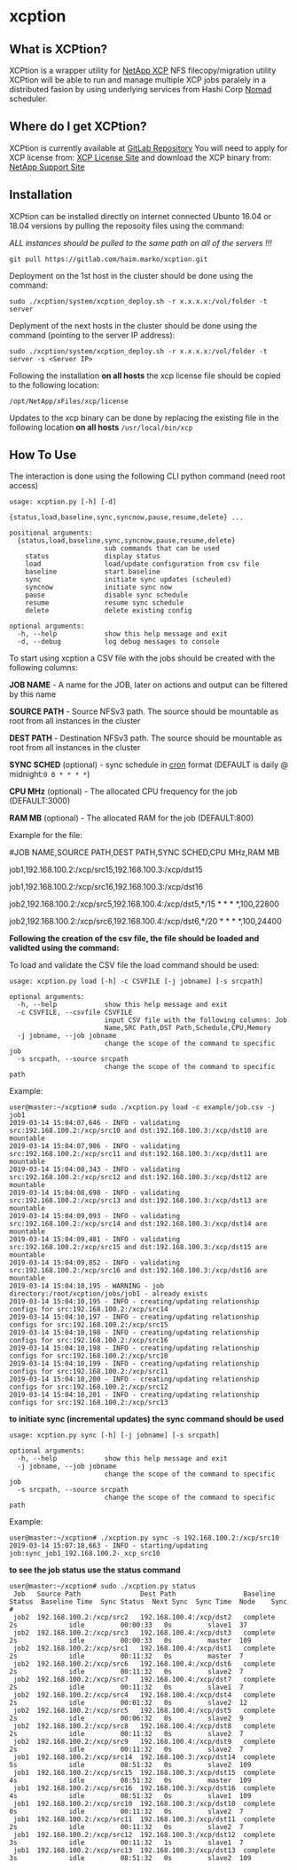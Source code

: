 # xcption

## What is XCPtion?

XCPtion is a wrapper utility for [NetApp XCP](https://xcp.netapp.com/) NFS filecopy/migration utility
XCPtion will be able to run and manage multiple XCP jobs paralely in a distributed fasion by using underlying services from Hashi Corp [Nomad](https://www.nomadproject.io/) scheduler.

## Where do I get XCPtion?

XCPtion is currently available at [GitLab Repository](https://gitlab.com/haim.marko/xcption)
You will need to apply for XCP license from: [XCP License Site](https://xcp.netapp.com/) and download the XCP binary from: [NetApp Support Site](https://mysupport.netapp.com/tools/info/ECMLP2357425I.html?productID=62115&pcfContentID=ECMLP2357425)

## Installation

XCPtion can be installed directly on internet connected Ubunto 16.04 or 18.04 versions by pulling the reposoity files using the command:

*ALL instances should be pulled to the same path on all of the servers !!!*

`git pull https://gitlab.com/haim.marko/xcption.git`

Deployment on the 1st host in the cluster should be done using the command:

`sudo ./xcption/system/xcption_deploy.sh -r x.x.x.x:/vol/folder -t server`

Deplyment of the next hosts in the cluster should be done using the command (pointing to the server IP address):

`sudo ./xcption/system/xcption_deploy.sh -r x.x.x.x:/vol/folder -t server -s <Server IP>`

Following the installation **on all hosts** the xcp license file should be copied to the following location:

`/opt/NetApp/xFiles/xcp/license`

Updates to the xcp binary can be done by replacing the existing file in the following location **on all hosts**
`/usr/local/bin/xcp`


## How To Use

The interaction is done using the following CLI python command (need root access)

```
usage: xcption.py [-h] [-d]
                  {status,load,baseline,sync,syncnow,pause,resume,delete} ...

positional arguments:
  {status,load,baseline,sync,syncnow,pause,resume,delete}
                        sub commands that can be used
    status              display status
    load                load/update configuration from csv file
    baseline            start baseline
    sync                initiate sync updates (scheuled)
    syncnow             initiate sync now
    pause               disable sync schedule
    resume              resume sync schedule
    delete              delete existing config

optional arguments:
  -h, --help            show this help message and exit
  -d, --debug           log debug messages to console

```

To start using xcption a CSV file with the jobs should be created with the following columns:

**JOB NAME** - A name for the JOB, later on actions and output can be filtered by this name

**SOURCE PATH** - Source NFSv3 path. The source should be mountable as root from all instances in the cluster

**DEST PATH** - Destination NFSv3 path. The source should be mountable as root from all instances in the cluster

**SYNC SCHED** (optional) - sync schedule in [cron](http://www.nncron.ru/help/EN/working/cron-format.htm) format (DEFAULT is daily @ midnight:`0 0 * * * *`)

**CPU MHz** (optional) - The allocated CPU frequency for the job (DEFAULT:3000)

**RAM MB** (optional) - The allocated RAM for the job (DEFAULT:800)


Example for the file:

#JOB NAME,SOURCE PATH,DEST PATH,SYNC SCHED,CPU MHz,RAM MB

job1,192.168.100.2:/xcp/src15,192.168.100.3:/xcp/dst15

job1,192.168.100.2:/xcp/src16,192.168.100.3:/xcp/dst16

job2,192.168.100.2:/xcp/src5,192.168.100.4:/xcp/dst5,*/15 * * * *,100,22800

job2,192.168.100.2:/xcp/src6,192.168.100.4:/xcp/dst6,*/20 * * * *,100,24400

**Following the creation of the csv file, the file should be loaded and validted using the command:**

To load and validate the CSV file the load command should be used: 

```
usage: xcption.py load [-h] -c CSVFILE [-j jobname] [-s srcpath]

optional arguments:
  -h, --help            show this help message and exit
  -c CSVFILE, --csvfile CSVFILE
                        input CSV file with the following columns: Job
                        Name,SRC Path,DST Path,Schedule,CPU,Memory
  -j jobname, --job jobname
                        change the scope of the command to specific job
  -s srcpath, --source srcpath
                        change the scope of the command to specific path
```



Example:
```
user@master:~/xcption# sudo ./xcption.py load -c example/job.csv -j job1
2019-03-14 15:04:07,646 - INFO - validating src:192.168.100.2:/xcp/src10 and dst:192.168.100.3:/xcp/dst10 are mountable
2019-03-14 15:04:07,986 - INFO - validating src:192.168.100.2:/xcp/src11 and dst:192.168.100.3:/xcp/dst11 are mountable
2019-03-14 15:04:08,343 - INFO - validating src:192.168.100.2:/xcp/src12 and dst:192.168.100.3:/xcp/dst12 are mountable
2019-03-14 15:04:08,698 - INFO - validating src:192.168.100.2:/xcp/src13 and dst:192.168.100.3:/xcp/dst13 are mountable
2019-03-14 15:04:09,093 - INFO - validating src:192.168.100.2:/xcp/src14 and dst:192.168.100.3:/xcp/dst14 are mountable
2019-03-14 15:04:09,481 - INFO - validating src:192.168.100.2:/xcp/src15 and dst:192.168.100.3:/xcp/dst15 are mountable
2019-03-14 15:04:09,852 - INFO - validating src:192.168.100.2:/xcp/src16 and dst:192.168.100.3:/xcp/dst16 are mountable
2019-03-14 15:04:10,195 - WARNING - job directory:/root/xcption/jobs/job1 - already exists
2019-03-14 15:04:10,195 - INFO - creating/updating relationship configs for src:192.168.100.2:/xcp/src14
2019-03-14 15:04:10,197 - INFO - creating/updating relationship configs for src:192.168.100.2:/xcp/src15
2019-03-14 15:04:10,198 - INFO - creating/updating relationship configs for src:192.168.100.2:/xcp/src16
2019-03-14 15:04:10,198 - INFO - creating/updating relationship configs for src:192.168.100.2:/xcp/src10
2019-03-14 15:04:10,199 - INFO - creating/updating relationship configs for src:192.168.100.2:/xcp/src11
2019-03-14 15:04:10,200 - INFO - creating/updating relationship configs for src:192.168.100.2:/xcp/src12
2019-03-14 15:04:10,201 - INFO - creating/updating relationship configs for src:192.168.100.2:/xcp/src13
```


**to initiate sync (incremental updates) the sync command should be used**

```
usage: xcption.py sync [-h] [-j jobname] [-s srcpath]

optional arguments:
  -h, --help            show this help message and exit
  -j jobname, --job jobname
                        change the scope of the command to specific job
  -s srcpath, --source srcpath
                        change the scope of the command to specific path
```


Example:
```
user@master:~/xcption# ./xcption.py sync -s 192.168.100.2:/xcp/src10
2019-03-14 15:07:18,663 - INFO - starting/updating job:sync_job1_192.168.100.2-_xcp_src10
```

**to see the job status use the status command**

```
user@master:~/xcption# sudo ./xcption.py status
 Job   Source Path               Dest Path                 Baseline Status  Baseline Time  Sync Status  Next Sync  Sync Time  Node    Sync #
 job2  192.168.100.2:/xcp/src2   192.168.100.4:/xcp/dst2   complete         2s             idle         00:00:33   0s         slave1  37
 job2  192.168.100.2:/xcp/src3   192.168.100.4:/xcp/dst3   complete         2s             idle         00:00:33   0s         master  109
 job2  192.168.100.2:/xcp/src1   192.168.100.4:/xcp/dst1   complete         2s             idle         00:11:32   0s         master  7
 job2  192.168.100.2:/xcp/src6   192.168.100.4:/xcp/dst6   complete         2s             idle         00:11:32   0s         slave2  7
 job2  192.168.100.2:/xcp/src7   192.168.100.4:/xcp/dst7   complete         2s             idle         00:11:32   0s         slave1  7
 job2  192.168.100.2:/xcp/src4   192.168.100.4:/xcp/dst4   complete         2s             idle         00:01:32   0s         slave2  12
 job2  192.168.100.2:/xcp/src5   192.168.100.4:/xcp/dst5   complete         2s             idle         00:06:32   0s         slave2  9
 job2  192.168.100.2:/xcp/src8   192.168.100.4:/xcp/dst8   complete         2s             idle         00:11:32   0s         slave2  7
 job2  192.168.100.2:/xcp/src9   192.168.100.4:/xcp/dst9   complete         2s             idle         00:11:32   0s         slave2  7
 job1  192.168.100.2:/xcp/src14  192.168.100.3:/xcp/dst14  complete         5s             idle         08:51:32   0s         slave2  109
 job1  192.168.100.2:/xcp/src15  192.168.100.3:/xcp/dst15  complete         4s             idle         08:51:32   0s         master  109
 job1  192.168.100.2:/xcp/src16  192.168.100.3:/xcp/dst16  complete         4s             idle         08:51:32   0s         slave1  109
 job1  192.168.100.2:/xcp/src10  192.168.100.3:/xcp/dst10  complete         0s             idle         00:11:32   0s         slave2  7
 job1  192.168.100.2:/xcp/src11  192.168.100.3:/xcp/dst11  complete         2s             idle         00:11:32   0s         slave2  7
 job1  192.168.100.2:/xcp/src12  192.168.100.3:/xcp/dst12  complete         3s             idle         00:11:32   1s         slave1  7
 job1  192.168.100.2:/xcp/src13  192.168.100.3:/xcp/dst13  complete         3s             idle         08:51:32   0s         slave2  109
```




